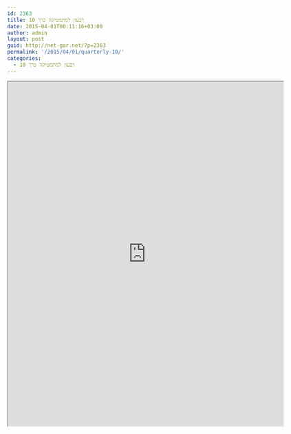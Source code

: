 ```yaml
---
id: 2363
title: רבעון למתמטיקה כרך 10
date: 2015-04-01T00:11:16+03:00
author: admin
layout: post
guid: http://net-gar.net/?p=2363
permalink: '/2015/04/01/quarterly-10/'
categories:
  - רבעון למתמטיקה כרך 10
---
```

<p><iframe src="https://docs.google.com/file/d/0B-_8w6IKpNuUakYxQnY0YXptTlk/preview" width="640" height="800"></iframe></p>